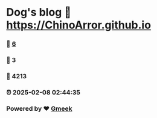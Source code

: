 # Dog's blog :link: https://ChinoArror.github.io 
### :page_facing_up: [6](https://ChinoArror.github.io/tag.html) 
### :speech_balloon: 3 
### :hibiscus: 4213 
### :alarm_clock: 2025-02-08 02:44:35 
### Powered by :heart: [Gmeek](https://github.com/Meekdai/Gmeek)
